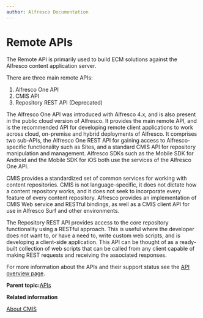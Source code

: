 ```yaml
---
author: Alfresco Documentation
---
```


# Remote APIs

The Remote API is primarily used to build ECM solutions against the Alfresco content application server.

There are three main remote APIs:

1.  Alfresco One API
2.  CMIS API
3.  Repository REST API \(Deprecated\)

The Alfresco One API was introduced with Alfresco 4.x, and is also present in the public cloud version of Alfresco. It provides the main remote API, and is the recommended API for developing remote client applications to work across cloud, on-premise and hybrid deployments of Alfresco. It comprises two sub-APIs, the Alfresco One REST API for gaining access to Alfresco-specific functionality such as Sites, and a standard CMIS API for repository manipulation and management. Alfresco SDKs such as the Mobile SDK for Android and the Mobile SDK for iOS both use the services of the Alfresco One API.

CMIS provides a standardized set of common services for working with content repositories. CMIS is not language-specific, it does not dictate how a content repository works, and it does not seek to incorporate every feature of every content repository. Alfresco provides an implementation of CMIS Web service and RESTful bindings, as well as a CMIS client API for use in Alfresco Surf and other environments.

The Repository REST API provides access to the core repository functionality using a RESTful approach. This is useful where the developer does not want to, or have a need to, write custom web scripts, and is developing a client-side application. This API can be thought of as a ready-built collection of web scripts that can be called from any client capable of making REST requests and receiving the associated responses.

For more information about the APIs and their support status see the [API overview page](dev-api-overview.md).

**Parent topic:**[APIs](../concepts/api-about.md)

**Related information**  


[About CMIS](../pra/1/topics/cmis-welcome.md)

